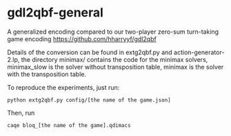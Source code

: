 # gdl2qbf-general

A generalized encoding compared to our two-player zero-sum turn-taking game encoding https://github.com/hharryyf/gdl2qbf

Details of the conversion can be found in extg2qbf.py and action-generator-2.lp, the directory minimax/ contains the code for the minimax solvers, minimax_slow is the solver without transposition table, minimax is the solver with the transposition table.

To reproduce the experiments, just run:

```
python extg2qbf.py config/[the name of the game.json]

```

Then, run

```
caqe bloq_[the name of the game].qdimacs

```
